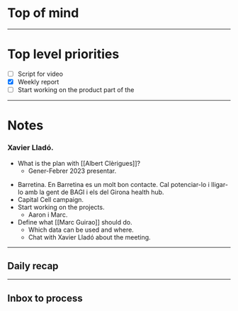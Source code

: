 
# Top of mind


---
# Top level priorities
- [ ] Script for video 
- [x] Weekly report 
- [ ] Start working on the product part of the 

---
# Notes

### Xavier Lladó. 
* What is the plan with [[Albert Clèrigues]]? 
	* Gener-Febrer 2023 presentar. 
- Barretina.  En Barretina es un molt bon contacte. Cal potenciar-lo i lligar-lo amb la gent de BAGI i els del Girona health hub. 
- Capital Cell campaign.  
- Start working on the projects.
	- Aaron i Marc. 
- Define what [[Marc Guirao]] should do. 
	- Which data can be used and where. 
	- Chat with Xavier Lladó about the meeting.


--- 
## Daily recap





--- 
## Inbox to process





